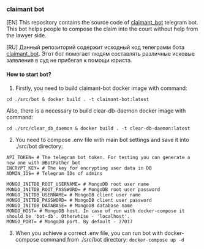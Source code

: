 ### claimant bot

[EN] This repository contains the source code of [claimant_bot](https://t.me/claimant_bot) telegram bot.
This bot helps people to compose the claim into the court without help from the lawyer side.

[RU] Данный репозиторий содержит исходный код телеграмм бота [claimant_bot](https://t.me/claimant_bot).
Этот бот помогает людям составлять различные исковые заявления в суд не прибегая к помощи юриста.


#### How to start bot?
1. Firstly, you need to build claimant-bot docker image with command:
```shell
cd ./src/bot & docker build . -t claimant-bot:latest
```
Also, there is a necessary to build clear-db-daemon docker image with command:
```shell
cd ./src/clear_db_daemon & docker build . -t clear-db-daemon:latest
```
2. You need to compose .env file with main bot settings and save it into ./src/bot directory:
```dotenv
API_TOKEN= # The telegram bot token. For testing you can generate a new one with @BotFather bot
ENCRYPT_KEY= # The key for encrypting user data in DB
ADMIN_IDS= # Telegram IDs of admins

MONGO_INITDB_ROOT_USERNAME= # MongoDB root user name
MONGO_INITDB_ROOT_PASSWORD= # MongoDB root user password
MONGO_INITDB_USERNAME= # MongoDB client user name
MONGO_INITDB_PASSWORD= # MongoDB client user password
MONGO_INITDB_DATABASE= # MongoDB database name
MONGO_HOST= # MongoDB host. In case of run with docker-compose it should be 'bot-db'. Otherwhise - 'localhost'.
MONGO_PORT= # MongoDB port. By default - 27017
```
3. When you achieve a correct .env file, you can run bot with docker-compose command from ./src/bot directory:
`docker-compose up -d`
